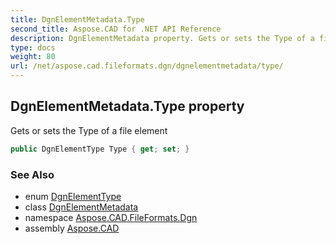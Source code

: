 ```yaml
---
title: DgnElementMetadata.Type
second_title: Aspose.CAD for .NET API Reference
description: DgnElementMetadata property. Gets or sets the Type of a file element
type: docs
weight: 80
url: /net/aspose.cad.fileformats.dgn/dgnelementmetadata/type/
---
```

## DgnElementMetadata.Type property

Gets or sets the Type of a file element

```csharp
public DgnElementType Type { get; set; }
```

### See Also

* enum [DgnElementType](../../dgnelementtype/)
* class [DgnElementMetadata](../)
* namespace [Aspose.CAD.FileFormats.Dgn](../../dgnelementmetadata/)
* assembly [Aspose.CAD](../../../)


